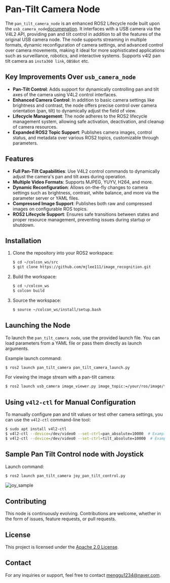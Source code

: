 # Pan-Tilt Camera Node

The `pan_tilt_camera_node` is an enhanced ROS2 Lifecycle node built upon the `usb_camera_node`[documenation](../../usb_camera/README.md). It interfaces with a USB camera via the V4L2 API, providing pan and tilt control in addition to all the features of the original USB camera node. The node supports streaming in multiple formats, dynamic reconfiguration of camera settings, and advanced control over camera movements, making it ideal for more sophisticated applications such as surveillance, robotics, and interactive systems. Supports v4l2 pan tilt camera as `insta360 link`, `OBSBot` etc.

## Key Improvements Over `usb_camera_node`

- **Pan-Tilt Control**: Adds support for dynamically controlling pan and tilt axes of the camera using V4L2 control interfaces.
- **Enhanced Camera Control**: In addition to basic camera settings like brightness and contrast, the node offers precise control over camera orientation (pan, tilt) to dynamically adjust the field of view.
- **Lifecycle Management**: The node adheres to the ROS2 lifecycle management system, allowing safe activation, deactivation, and cleanup of camera resources.
- **Expanded ROS2 Topic Support**: Publishes camera images, control status, and metadata over various ROS2 topics, customizable through parameters.

## Features

- **Full Pan-Tilt Capabilities**: Use V4L2 control commands to dynamically adjust the camera's pan and tilt axes during operation.
- **Multiple Video Formats**: Supports MJPEG, YUYV, H264, and more.
- **Dynamic Reconfiguration**: Allows on-the-fly changes to camera settings such as brightness, contrast, white balance, and more via the parameter server or YAML files.
- **Compressed Image Support**: Publishes both raw and compressed images on configurable ROS topics.
- **ROS2 Lifecycle Support**: Ensures safe transitions between states and proper resource management, preventing issues during startup or shutdown.

## Installation

1. Clone the repository into your ROS2 workspace:
   ```bash
   $ cd ~/colcon_ws/src
   $ git clone https://github.com/mjlee111/image_recognition.git
   ```

2. Build the workspace:
   ```bash
   $ cd ~/colcon_ws
   $ colcon build
   ```

3. Source the workspace:
   ```bash
   $ source ~/colcon_ws/install/setup.bash
   ```

## Launching the Node

To launch the `pan_tilt_camera_node`, use the provided launch file. You can load parameters from a YAML file or pass them directly as launch arguments.

Example launch command:
```bash
$ ros2 launch pan_tilt_camera pan_tilt_camera_launch.py
```

For viewing the image stream with a pan-tilt camera:
```bash
$ ros2 launch usb_camera image_viewer.py image_topic:=/your/ros/image/topic
```

## Using `v4l2-ctl` for Manual Configuration
To manually configure pan and tilt values or test other camera settings, you can use the `v4l2-ctl` command-line tool:

```bash
$ sudo apt install v4l2-ctl
$ v4l2-ctl --device=/dev/video0 --set-ctrl=pan_absolute=10000  # Example: Set pan to 10000
$ v4l2-ctl --device=/dev/video0 --set-ctrl=tilt_absolute=10000  # Example: Set tilt to 10000
```

## Sample Pan Tilt Control node with Joystick
Launch command:
```bash
$ ros2 launch pan_tilt_camera joy_pan_tilt_control.py
```

![joy_sample](../../docs/image_projection/pan_tilt_joy_sample.gif)

## Contributing

This node is continuously evolving. Contributions are welcome, whether in the form of issues, feature requests, or pull requests.

## License

This project is licensed under the [Apache 2.0 License](../../LICENSE).

## Contact

For any inquiries or support, feel free to contact [menggu1234@naver.com][email].

[email]: mailto:menggu1234@naver.com
